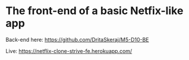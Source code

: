 # The front-end of a basic Netfix-like app

Back-end here: https://github.com/DritaSkeraj/M5-D10-BE

Live: https://netflix-clone-strive-fe.herokuapp.com/

